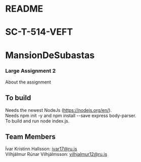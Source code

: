 # README
# SC-T-514-VEFT
# MansionDeSubastas
### Large Assignment 2
About the assignment

## To build
Needs the newest NodeJs (https://nodejs.org/en/).  
Needs npm init -y and npm install --save express body-parser.    
To build and run node index.js.  


## Team Members
Ívar Kristinn Hallsson: ivar17@ru.is    
Vilhjálmur Rúnar Vilhjálmsson: vilhjalmur12@ru.is